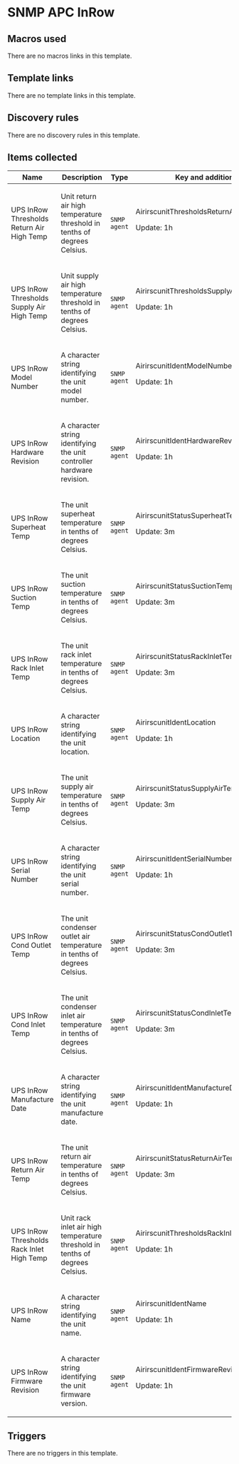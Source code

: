 # SNMP APC InRow

## Macros used

There are no macros links in this template.

## Template links

There are no template links in this template.

## Discovery rules

There are no discovery rules in this template.

## Items collected

|Name|Description|Type|Key and additional info|
|----|-----------|----|----|
|UPS InRow Thresholds Return Air High Temp|<p>Unit return air high temperature threshold in tenths of degrees Celsius.</p>|`SNMP agent`|AirirscunitThresholdsReturnAirHighTempMetric<p>Update: 1h</p>|
|UPS InRow Thresholds Supply Air High Temp|<p>Unit supply air high temperature threshold in tenths of degrees Celsius.</p>|`SNMP agent`|AirirscunitThresholdsSupplyAirHighTempMetric<p>Update: 1h</p>|
|UPS InRow Model Number|<p>A character string identifying the unit model number.</p>|`SNMP agent`|AirirscunitIdentModelNumber<p>Update: 1h</p>|
|UPS InRow Hardware Revision|<p>A character string identifying the unit controller hardware revision.</p>|`SNMP agent`|AirirscunitIdentHardwareRevision<p>Update: 1h</p>|
|UPS InRow Superheat Temp|<p>The unit superheat temperature in tenths of degrees Celsius.</p>|`SNMP agent`|AirirscunitStatusSuperheatTempMetric<p>Update: 3m</p>|
|UPS InRow Suction Temp|<p>The unit suction temperature in tenths of degrees Celsius.</p>|`SNMP agent`|AirirscunitStatusSuctionTempMetric<p>Update: 3m</p>|
|UPS InRow Rack Inlet Temp|<p>The unit rack inlet temperature in tenths of degrees Celsius.</p>|`SNMP agent`|AirirscunitStatusRackInletTemp<p>Update: 3m</p>|
|UPS InRow Location|<p>A character string identifying the unit location.</p>|`SNMP agent`|AirirscunitIdentLocation<p>Update: 1h</p>|
|UPS InRow Supply Air Temp|<p>The unit supply air temperature in tenths of degrees Celsius.</p>|`SNMP agent`|AirirscunitStatusSupplyAirTempMetric<p>Update: 3m</p>|
|UPS InRow Serial Number|<p>A character string identifying the unit serial number.</p>|`SNMP agent`|AirirscunitIdentSerialNumber<p>Update: 1h</p>|
|UPS InRow Cond Outlet Temp|<p>The unit condenser outlet air temperature in tenths of degrees Celsius.</p>|`SNMP agent`|AirirscunitStatusCondOutletTempMetric<p>Update: 3m</p>|
|UPS InRow Cond Inlet Temp|<p>The unit condenser inlet air temperature in tenths of degrees Celsius.</p>|`SNMP agent`|AirirscunitStatusCondInletTempMetric<p>Update: 3m</p>|
|UPS InRow Manufacture Date|<p>A character string identifying the unit manufacture date.</p>|`SNMP agent`|AirirscunitIdentManufactureDate<p>Update: 1h</p>|
|UPS InRow Return Air Temp|<p>The unit return air temperature in tenths of degrees Celsius.</p>|`SNMP agent`|AirirscunitStatusReturnAirTempMetric<p>Update: 3m</p>|
|UPS InRow Thresholds Rack Inlet High Temp|<p>Unit rack inlet air high temperature threshold in tenths of degrees Celsius.</p>|`SNMP agent`|AirirscunitThresholdsRackInletHighTempMetric<p>Update: 1h</p>|
|UPS InRow Name|<p>A character string identifying the unit name.</p>|`SNMP agent`|AirirscunitIdentName<p>Update: 1h</p>|
|UPS InRow Firmware Revision|<p>A character string identifying the unit firmware version.</p>|`SNMP agent`|AirirscunitIdentFirmwareRevision<p>Update: 1h</p>|
## Triggers

There are no triggers in this template.

